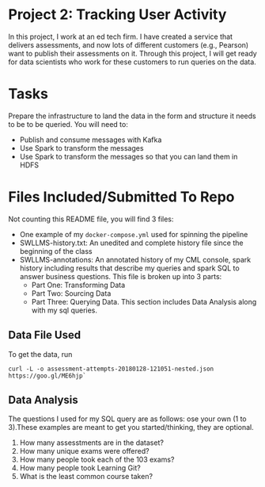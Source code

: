 # Project 2: Tracking User Activity

In this project, I work at an ed tech firm. I have created a service that delivers assessments, and now lots of different customers (e.g., Pearson) want to publish their assessments on it. Through this project, I will get ready for data scientists who work for these customers to run queries on the data.

# Tasks

Prepare the infrastructure to land the data in the form and structure it needs
to be to be queried.  You will need to:

- Publish and consume messages with Kafka
- Use Spark to transform the messages 
- Use Spark to transform the messages so that you can land them in HDFS

# Files Included/Submitted To Repo
Not counting this README file, you will find 3 files:
- One example of my `docker-compose.yml` used for spinning the pipeline
- SWLLMS-history.txt: An unedited and complete history file since the beginning of the class
- SWLLMS-annotations: An annotated history of my CML console, spark history including results that describe my queries and spark SQL to answer business questions. This file is broken up into 3 parts:
  - Part One: Transforming Data
  - Part Two: Sourcing Data
  - Part Three: Querying Data. This section includes Data Analysis along with my sql queries. 

## Data File Used

To get the data, run 
```
curl -L -o assessment-attempts-20180128-121051-nested.json https://goo.gl/ME6hjp`
```

## Data Analysis
The questions I used for my SQL query are as follows: ose your own (1 to 3).These examples are meant to get you started/thinking, they are optional.

1. How many assesstments are in the dataset?
2. How many unique exams were offered?
3. How many people took each of the 103 exams?
4. How many people took Learning Git?
5. What is the least common course taken?

